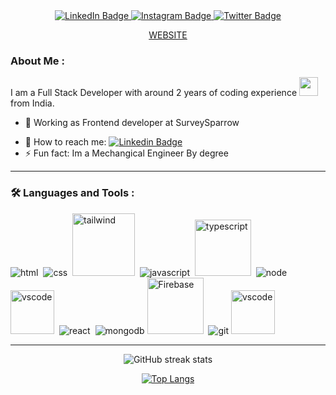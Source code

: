 
<div id="header" align="center">

<!--   <img src="https://media.giphy.com/media/M9gbBd9nbDrOTu1Mqx/giphy.gif" width="100"/> 
![Header](./github-header-image.png)?
  -->
  <div id="badges">
  
  <a href="https://www.linkedin.com/in/nasikh-cl/">
    <img src="https://img.shields.io/badge/LinkedIn-blue?style=for-the-badge&logo=linkedin&logoColor=white" alt="LinkedIn Badge"/>
  </a>
  <a href="https://www.instagram.com/nasikh_cl/">
    <img src="https://img.shields.io/badge/Instagram-E4405F?style=for-the-badge&logo=instagram&logoColor=white" alt="Instagram Badge"/>
  </a>
  <a href="https://twitter.com/nasikh_cl">
    <img src="https://img.shields.io/badge/Twitter-blue?style=for-the-badge&logo=twitter&logoColor=white" alt="Twitter Badge"/>
  </a>
  
    
    
[WEBSITE](https://nasikhcl.netlify.app/)

</div>
<!--
<img src="https://komarev.com/ghpvc/?username=NasikhCL&style=flat-square&color=blue" alt=""/> -->

<!-- <h1>
  hey,
  <img src="https://media.giphy.com/media/hvRJCLFzcasrR4ia7z/giphy.gif" width="30px"/> Nasikh CL Here
</h1> -->

  
</div>

<!-- <div align="center">
  <img src="https://media.giphy.com/media/dWesBcTLavkZuG35MI/giphy.gif" width="600" height="300"/>
</div> -->

### About Me :
I am a Full Stack Developer with around 2 years of coding experience <img src="https://media.giphy.com/media/WUlplcMpOCEmTGBtBW/giphy.gif" width="30"> from India.
- 🔭 Working as Frontend developer at SurveySparrow 
<!-- - :telescope: I Worked as a Teaching Assistant Intern At Coding Ninjas, Resolving Students Doubts and helping them in their projects and Other Assignments -->
- 📩 How to reach me: [![Linkedin Badge](https://img.shields.io/badge/-nasikh_cl-blue?style=flat&logo=Linkedin&logoColor=white)](https://www.linkedin.com/in/nasikh-cl/)
- ⚡ Fun fact: Im a Mechangical Engineer By degree

<hr/>


### 🛠 Languages and Tools :
<div>
 
  <img src="https://icongr.am/devicon/html5-original-wordmark.svg?size=90&color=currentColor" alt="html"/>&nbsp;
  <img src="https://icongr.am/devicon/css3-original-wordmark.svg?size=90&color=currentColor" alt="css" />&nbsp;
  <img src="https://cdn.jsdelivr.net/gh/devicons/devicon/icons/tailwindcss/tailwindcss-original-wordmark.svg" alt="tailwind" width="100" height="100"/>&nbsp;
  <img src="https://icongr.am/devicon/javascript-original.svg?size=90&color=currentColor" alt="javascript"/>&nbsp;
  <img src="https://cdn.jsdelivr.net/gh/devicons/devicon/icons/typescript/typescript-original.svg" width="90" alt="typescript"/>&nbsp;
  <img src="https://icongr.am/devicon/nodejs-original-wordmark.svg?size=90&color=currentColor" alt="node"/>&nbsp;
  <img src="https://cdn.jsdelivr.net/gh/devicons/devicon/icons/express/express-original-wordmark.svg" alt="vscode" width="70" height="70" />&nbsp;
  <img src="https://icongr.am/devicon/react-original-wordmark.svg?size=90&color=currentColor" alt="react"/>&nbsp;
  <img src="https://icongr.am/devicon/mongodb-original-wordmark.svg?size=90&color=currentColor" alt="mongodb"/>
  <img src="https://cdn.jsdelivr.net/gh/devicons/devicon/icons/firebase/firebase-plain-wordmark.svg"  alt="Firebase" width="90" height="90"/>&nbsp;
  <img src="https://icongr.am/devicon/git-original-wordmark.svg?size=90&color=currentColor" alt="git"/>
  <img src="https://cdn.jsdelivr.net/gh/devicons/devicon/icons/vscode/vscode-plain-wordmark.svg" alt="vscode" width="70" height="70" />

  
  
          
</div>

<hr/>
<div align="center"> 
  
  ![GitHub streak stats](https://streak-stats.demolab.com/?user=nasikhcl)  
  
  [![Top Langs](https://github-readme-stats.vercel.app/api/top-langs/?username=NasikhCL&layout=compact&theme=vision-friendly-dark)](https://github.com/NasikhCL/github-readme-stats)
 </div>

<!--
**NasikhCL/nasikhcl** is a ✨ _special_ ✨ repository because its `README.md` (this file) appears on your GitHub profile.

Here are some ideas to get you started:

- 🔭 I’m currently working on ...
- 🌱 I’m currently learning ...
- 👯 I’m looking to collaborate on ...
- 🤔 I’m looking for help with ...
- 💬 Ask me about ...
- 📫 How to reach me: ...
- 😄 Pronouns: ...
- ⚡ Fun fact: ...
-->
